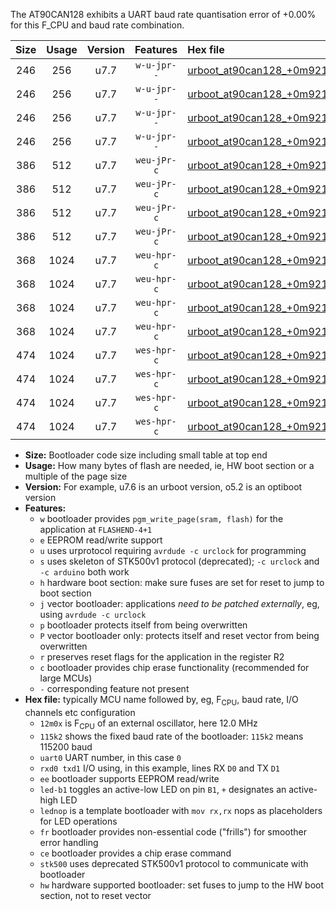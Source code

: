 The AT90CAN128 exhibits a UART baud rate quantisation error of +0.00% for this F_CPU and baud rate combination.

|Size|Usage|Version|Features|Hex file|
|:-:|:-:|:-:|:-:|:--|
|246|256|u7.7|`w-u-jpr--`|[urboot_at90can128_+0m9216x_++38k4_uart0_rxe0_txe1_led+b5.hex](https://raw.githubusercontent.com/stefanrueger/urboot.hex/main/mcus/at90can128/external_oscillator/fcpu_+0m9216x/br_++38k4/urboot_at90can128_+0m9216x_++38k4_uart0_rxe0_txe1_led+b5.hex)|
|246|256|u7.7|`w-u-jpr--`|[urboot_at90can128_+0m9216x_++38k4_uart0_rxe0_txe1_lednop.hex](https://raw.githubusercontent.com/stefanrueger/urboot.hex/main/mcus/at90can128/external_oscillator/fcpu_+0m9216x/br_++38k4/urboot_at90can128_+0m9216x_++38k4_uart0_rxe0_txe1_lednop.hex)|
|246|256|u7.7|`w-u-jpr--`|[urboot_at90can128_+0m9216x_++38k4_uart1_rxd2_txd3_led+b5.hex](https://raw.githubusercontent.com/stefanrueger/urboot.hex/main/mcus/at90can128/external_oscillator/fcpu_+0m9216x/br_++38k4/urboot_at90can128_+0m9216x_++38k4_uart1_rxd2_txd3_led+b5.hex)|
|246|256|u7.7|`w-u-jpr--`|[urboot_at90can128_+0m9216x_++38k4_uart1_rxd2_txd3_lednop.hex](https://raw.githubusercontent.com/stefanrueger/urboot.hex/main/mcus/at90can128/external_oscillator/fcpu_+0m9216x/br_++38k4/urboot_at90can128_+0m9216x_++38k4_uart1_rxd2_txd3_lednop.hex)|
|386|512|u7.7|`weu-jPr-c`|[urboot_at90can128_+0m9216x_++38k4_uart0_rxe0_txe1_ee_led+b5_fr_ce.hex](https://raw.githubusercontent.com/stefanrueger/urboot.hex/main/mcus/at90can128/external_oscillator/fcpu_+0m9216x/br_++38k4/urboot_at90can128_+0m9216x_++38k4_uart0_rxe0_txe1_ee_led+b5_fr_ce.hex)|
|386|512|u7.7|`weu-jPr-c`|[urboot_at90can128_+0m9216x_++38k4_uart0_rxe0_txe1_ee_lednop_fr_ce.hex](https://raw.githubusercontent.com/stefanrueger/urboot.hex/main/mcus/at90can128/external_oscillator/fcpu_+0m9216x/br_++38k4/urboot_at90can128_+0m9216x_++38k4_uart0_rxe0_txe1_ee_lednop_fr_ce.hex)|
|386|512|u7.7|`weu-jPr-c`|[urboot_at90can128_+0m9216x_++38k4_uart1_rxd2_txd3_ee_led+b5_fr_ce.hex](https://raw.githubusercontent.com/stefanrueger/urboot.hex/main/mcus/at90can128/external_oscillator/fcpu_+0m9216x/br_++38k4/urboot_at90can128_+0m9216x_++38k4_uart1_rxd2_txd3_ee_led+b5_fr_ce.hex)|
|386|512|u7.7|`weu-jPr-c`|[urboot_at90can128_+0m9216x_++38k4_uart1_rxd2_txd3_ee_lednop_fr_ce.hex](https://raw.githubusercontent.com/stefanrueger/urboot.hex/main/mcus/at90can128/external_oscillator/fcpu_+0m9216x/br_++38k4/urboot_at90can128_+0m9216x_++38k4_uart1_rxd2_txd3_ee_lednop_fr_ce.hex)|
|368|1024|u7.7|`weu-hpr-c`|[urboot_at90can128_+0m9216x_++38k4_uart0_rxe0_txe1_ee_led+b5_fr_ce_hw.hex](https://raw.githubusercontent.com/stefanrueger/urboot.hex/main/mcus/at90can128/external_oscillator/fcpu_+0m9216x/br_++38k4/urboot_at90can128_+0m9216x_++38k4_uart0_rxe0_txe1_ee_led+b5_fr_ce_hw.hex)|
|368|1024|u7.7|`weu-hpr-c`|[urboot_at90can128_+0m9216x_++38k4_uart0_rxe0_txe1_ee_lednop_fr_ce_hw.hex](https://raw.githubusercontent.com/stefanrueger/urboot.hex/main/mcus/at90can128/external_oscillator/fcpu_+0m9216x/br_++38k4/urboot_at90can128_+0m9216x_++38k4_uart0_rxe0_txe1_ee_lednop_fr_ce_hw.hex)|
|368|1024|u7.7|`weu-hpr-c`|[urboot_at90can128_+0m9216x_++38k4_uart1_rxd2_txd3_ee_led+b5_fr_ce_hw.hex](https://raw.githubusercontent.com/stefanrueger/urboot.hex/main/mcus/at90can128/external_oscillator/fcpu_+0m9216x/br_++38k4/urboot_at90can128_+0m9216x_++38k4_uart1_rxd2_txd3_ee_led+b5_fr_ce_hw.hex)|
|368|1024|u7.7|`weu-hpr-c`|[urboot_at90can128_+0m9216x_++38k4_uart1_rxd2_txd3_ee_lednop_fr_ce_hw.hex](https://raw.githubusercontent.com/stefanrueger/urboot.hex/main/mcus/at90can128/external_oscillator/fcpu_+0m9216x/br_++38k4/urboot_at90can128_+0m9216x_++38k4_uart1_rxd2_txd3_ee_lednop_fr_ce_hw.hex)|
|474|1024|u7.7|`wes-hpr-c`|[urboot_at90can128_+0m9216x_++38k4_uart0_rxe0_txe1_ee_led+b5_fr_ce_stk500_hw.hex](https://raw.githubusercontent.com/stefanrueger/urboot.hex/main/mcus/at90can128/external_oscillator/fcpu_+0m9216x/br_++38k4/urboot_at90can128_+0m9216x_++38k4_uart0_rxe0_txe1_ee_led+b5_fr_ce_stk500_hw.hex)|
|474|1024|u7.7|`wes-hpr-c`|[urboot_at90can128_+0m9216x_++38k4_uart0_rxe0_txe1_ee_lednop_fr_ce_stk500_hw.hex](https://raw.githubusercontent.com/stefanrueger/urboot.hex/main/mcus/at90can128/external_oscillator/fcpu_+0m9216x/br_++38k4/urboot_at90can128_+0m9216x_++38k4_uart0_rxe0_txe1_ee_lednop_fr_ce_stk500_hw.hex)|
|474|1024|u7.7|`wes-hpr-c`|[urboot_at90can128_+0m9216x_++38k4_uart1_rxd2_txd3_ee_led+b5_fr_ce_stk500_hw.hex](https://raw.githubusercontent.com/stefanrueger/urboot.hex/main/mcus/at90can128/external_oscillator/fcpu_+0m9216x/br_++38k4/urboot_at90can128_+0m9216x_++38k4_uart1_rxd2_txd3_ee_led+b5_fr_ce_stk500_hw.hex)|
|474|1024|u7.7|`wes-hpr-c`|[urboot_at90can128_+0m9216x_++38k4_uart1_rxd2_txd3_ee_lednop_fr_ce_stk500_hw.hex](https://raw.githubusercontent.com/stefanrueger/urboot.hex/main/mcus/at90can128/external_oscillator/fcpu_+0m9216x/br_++38k4/urboot_at90can128_+0m9216x_++38k4_uart1_rxd2_txd3_ee_lednop_fr_ce_stk500_hw.hex)|

- **Size:** Bootloader code size including small table at top end
- **Usage:** How many bytes of flash are needed, ie, HW boot section or a multiple of the page size
- **Version:** For example, u7.6 is an urboot version, o5.2 is an optiboot version
- **Features:**
  + `w` bootloader provides `pgm_write_page(sram, flash)` for the application at `FLASHEND-4+1`
  + `e` EEPROM read/write support
  + `u` uses urprotocol requiring `avrdude -c urclock` for programming
  + `s` uses skeleton of STK500v1 protocol (deprecated); `-c urclock` and `-c arduino` both work
  + `h` hardware boot section: make sure fuses are set for reset to jump to boot section
  + `j` vector bootloader: applications *need to be patched externally*, eg, using `avrdude -c urclock`
  + `p` bootloader protects itself from being overwritten
  + `P` vector bootloader only: protects itself and reset vector from being overwritten
  + `r` preserves reset flags for the application in the register R2
  + `c` bootloader provides chip erase functionality (recommended for large MCUs)
  + `-` corresponding feature not present
- **Hex file:** typically MCU name followed by, eg, F<sub>CPU</sub>, baud rate, I/O channels etc configuration
  + `12m0x` is F<sub>CPU</sub> of an external oscillator, here 12.0 MHz
  + `115k2` shows the fixed baud rate of the bootloader: `115k2` means 115200 baud
  + `uart0` UART number, in this case `0`
  + `rxd0 txd1` I/O using, in this example, lines RX `D0` and TX `D1`
  + `ee` bootloader supports EEPROM read/write
  + `led-b1` toggles an active-low LED on pin `B1`, `+` designates an active-high LED
  + `lednop` is a template bootloader with `mov rx,rx` nops as placeholders for LED operations
  + `fr` bootloader provides non-essential code ("frills") for smoother error handling
  + `ce` bootloader provides a chip erase command
  + `stk500` uses deprecated STK500v1 protocol to communicate with bootloader
  + `hw` hardware supported bootloader: set fuses to jump to the HW boot section, not to reset vector
